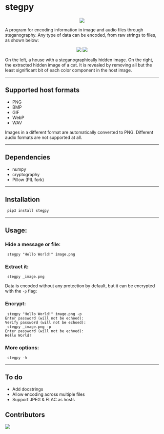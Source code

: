 # stegpy

<p align="middle">
    <img src="https://files.catbox.moe/4t5f8u.gif"/>
</p>

A program for encoding information in image and audio files through steganography. Any type of data can be encoded, from raw strings to files, as shown below:

<p align="middle">
  <img src="https://github.com/kamihfkjkf/stegpy/blob/master/images/house.png?raw=true"/>
  <img src="https://github.com/kamihfkjkf/stegpy/blob/master/images/_cat.jpeg?raw=true"/>
</p>

On the left, a house with a steganographically hidden image. On the right, the extracted hidden image of a cat. It is revealed by removing all but the least significant bit of each color component in the host image.

***
## Supported host formats
* PNG
* BMP
* GIF
* WebP
* WAV

Images in a different format are automatically converted to PNG. Different audio formats are not supported at all.

***
## Dependencies
* numpy
* cryptography
* Pillow (PIL fork)
***
## Installation
```console
 pip3 install stegpy
```
***
## Usage:
### Hide a message or file:
```console
 stegpy "Hello World!" image.png
```
### Extract it:
```console
 stegpy _image.png
```

Data is encoded without any protection by default, but it can be encrypted with the ```-p``` flag:

### Encrypt:
```console
 stegpy "Hello World!" image.png -p
Enter password (will not be echoed):
Verify password (will not be echoed):
 stegpy _image.png -p
Enter password (will not be echoed):
Hello World!
```
### More options:
```console
 stegpy -h
```
***
## To do
* Add docstrings
* Allow encoding across multiple files
* Support JPEG & FLAC as hosts

## Contributors
<a href="https://github.com/dhsdshdhk/stegpy/graphs/contributors">
  <img src="https://contrib.rocks/image?repo=dhsdshdhk/stegpy" />
</a>
